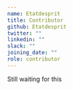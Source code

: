 ```yaml
---
name: Etatdesprit
title: Contributor
github: Etatdesprit
twitter: ""
linkedin: ""
slack: ""
joining_date: ""
role: contributor
---
```


Still waiting for this
